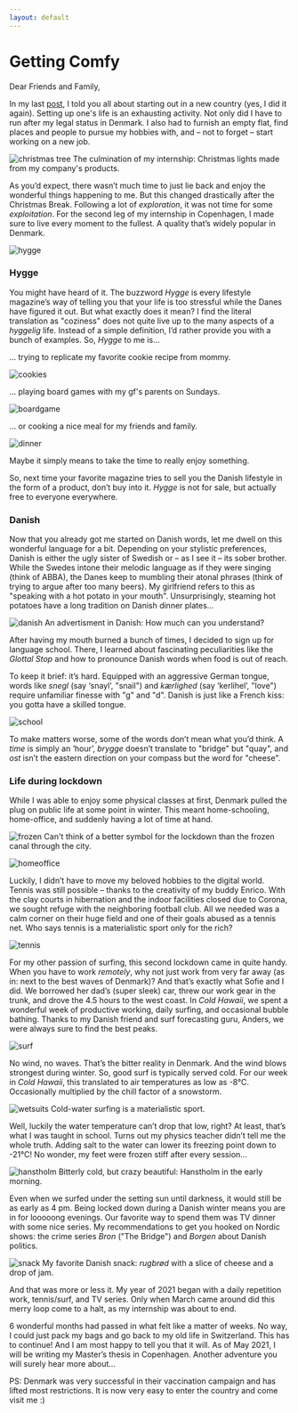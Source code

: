 ```yaml
---
layout: default
---
```

# Getting Comfy

Dear Friends and Family,

In my last [post](cph1), I told you all about starting out in a new country (yes, I did it again). Setting up one's life is an exhausting activity. Not only did I have to run after my legal status in Denmark. I also had to furnish an empty flat, find places and people to pursue my hobbies with, and – not to forget – start working on a new job.

![christmas tree](imgs/2/christmastree.jpeg)
The culmination of my internship: Christmas lights made from my company's products.

As you’d expect, there wasn’t much time to just lie back and enjoy the wonderful things happening to me. But this changed drastically after the Christmas Break. Following a lot of *exploration*, it was not time for some *exploitation*. For the second leg of my internship in Copenhagen, I made sure to live every moment to the fullest. A quality that’s widely popular in Denmark.

![hygge](imgs/2/hygge.jpeg)

### Hygge

You might have heard of it. The buzzword *Hygge* is every lifestyle magazine’s way of telling you that your life is too stressful while the Danes have figured it out. But what exactly does it mean? I find the literal translation as "coziness" does not quite live up to the many aspects of a *hyggelig* life. Instead of a simple definition, I’d rather provide you with a bunch of examples. So, *Hygge* to me is…

… trying to replicate my favorite cookie recipe from mommy.

![cookies](imgs/2/cookies.jpeg)

… playing board games with my gf's parents on Sundays.

![boardgame](imgs/2/boardgame.jpeg)

… or cooking a nice meal for my friends and family.

![dinner](imgs/2/dinner.jpeg)

Maybe it simply means to take the time to really enjoy something.

So, next time your favorite magazine tries to sell you the Danish lifestyle in the form of a product, don’t buy into it. *Hygge* is not for sale, but actually free to everyone everywhere.

### Danish

Now that you already got me started on Danish words, let me dwell on this wonderful language for a bit. Depending on your stylistic preferences, Danish is either the ugly sister of Swedish or – as I see it – its sober brother. While the Swedes intone their melodic language as if they were singing (think of ABBA), the Danes keep to mumbling their atonal phrases (think of trying to argue after too many beers). My girlfriend refers to this as "speaking with a hot potato in your mouth". Unsurprisingly, steaming hot potatoes have a long tradition on Danish dinner plates…

![danish](imgs/2/danish.jpeg)
An advertisment in Danish: How much can you understand?

After having my mouth burned a bunch of times, I decided to sign up for language school. There, I learned about fascinating peculiarities like the *Glottal Stop* and how to pronounce Danish words when food is out of reach.

To keep it brief: it’s hard. Equipped with an aggressive German tongue, words like *snegl* (say ‘snayl’, "snail") and *kærlighed* (say ‘kerlihel’, "love") require unfamiliar finesse with "g" and "d". Danish is just like a French kiss: you gotta have a skilled tongue.

![school](imgs/2/school.jpeg)

To make matters worse, some of the words don’t mean what you’d think. A *time* is simply an ‘hour’, *brygge* doesn’t translate to "bridge" but "quay", and *ost* isn’t the eastern direction on your compass but the word for "cheese".

### Life during lockdown

While I was able to enjoy some physical classes at first, Denmark pulled the plug on public life at some point in winter. This meant home-schooling, home-office, and suddenly having a lot of time at hand.

![frozen](imgs/2/frozen.jpeg)
Can't think of a better symbol for the lockdown than the frozen canal through the city.

![homeoffice](imgs/2/homeoffice.jpeg)

Luckily, I didn’t have to move my beloved hobbies to the digital world. Tennis was still possible – thanks to the creativity of my buddy Enrico. With the clay courts in hibernation and the indoor facilities closed due to Corona, we sought refuge with the neighboring football club. All we needed was a calm corner on their huge field and one of their goals abused as a tennis net. Who says tennis is a materialistic sport only for the rich?

![tennis](imgs/2/tennis.jpeg)

For my other passion of surfing, this second lockdown came in quite handy. When you have to work *remotely*, why not just work from very far away (as in: next to the best waves of Denmark)? And that’s exactly what Sofie and I did. We borrowed her dad’s (super sleek) car, threw our work gear in the trunk, and drove the 4.5 hours to the west coast. In *Cold Hawaii*, we spent a wonderful week of productive working, daily surfing, and occasional bubble bathing. Thanks to my Danish friend and surf forecasting guru, Anders, we were always sure to find the best peaks.

![surf](imgs/2/surf.jpeg)

No wind, no waves. That’s the bitter reality in Denmark. And the wind blows strongest during winter. So, good surf is typically served cold. For our week in *Cold Hawaii*, this translated to air temperatures as low as -8°C. Occasionally multiplied by the chill factor of a snowstorm.

![wetsuits](imgs/2/wetsuits.jpeg)
Cold-water surfing is a materialistic sport.

Well, luckily the water temperature can’t drop that low, right? At least, that’s what I was taught in school. Turns out my physics teacher didn’t tell me the whole truth. Adding salt to the water can lower its freezing point down to -21°C! No wonder, my feet were frozen stiff after every session…

![hanstholm](imgs/2/hanstholm.jpeg)
Bitterly cold, but crazy beautiful: Hanstholm in the early morning.

Even when we surfed under the setting sun until darkness, it would still be as early as 4 pm. Being locked down during a Danish winter means you are in for looooong evenings. Our favorite way to spend them was TV dinner with some nice series. My recommendations to get you hooked on Nordic shows: the crime series *Bron* ("The Bridge") and *Borgen* about Danish politics.

![snack](imgs/2/snack.jpeg)
My favorite Danish snack: *rugbrød* with a slice of cheese and a drop of jam.

And that was more or less it. My year of 2021 began with a daily repetition work, tennis/surf, and TV series. Only when March came around did this merry loop come to a halt, as my internship was about to end.

6 wonderful months had passed in what felt like a matter of weeks. No way, I could just pack my bags and go back to my old life in Switzerland. This has to continue! And I am most happy to tell you that it will. As of May 2021, I will be writing my Master’s thesis in Copenhagen. Another adventure you will surely hear more about...

PS: Denmark was very successful in their vaccination campaign and has lifted most restrictions. It is now very easy to enter the country and come visit me :)
